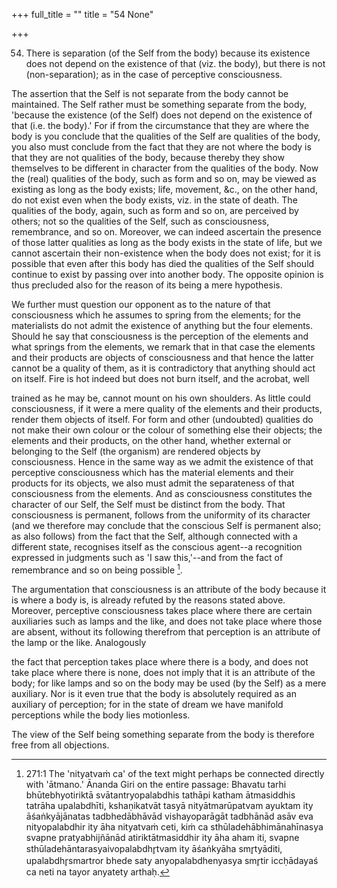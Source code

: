 +++
full_title = ""
title = "54 None"

+++


54. There is separation (of the Self from the body) because its existence does not depend on the existence of that (viz. the body), but there is not (non-separation); as in the case of perceptive consciousness.

The assertion that the Self is not separate from the body cannot be maintained. The Self rather must be something separate from the body, 'because the existence (of the Self) does not depend on the existence of that (i.e. the body).' For if from the circumstance that they are where the body is you conclude that the qualities of the Self are qualities of the body, you also must conclude from the fact that they are not where the body is that they are not qualities of the body, because thereby they show themselves to be different in character from the qualities of the body. Now the (real) qualities of the body, such as form and so on, may be viewed as existing as long as the body exists; life, movement, &c., on the other hand, do not exist even when the body exists, viz. in the state of death. The qualities of the body, again, such as form and so on, are perceived by others; not so the qualities of the Self, such as consciousness, remembrance, and so on. Moreover, we can indeed ascertain the presence of those latter qualities as long as the body exists in the state of life, but we cannot ascertain their non-existence when the body does not exist; for it is possible that even after this body has died the qualities of the Self should continue to exist by passing over into another body. The opposite opinion is thus precluded also for the reason of its being a mere hypothesis.

We further must question our opponent as to the nature of that consciousness which he assumes to spring from the elements; for the materialists do not admit the existence of anything but the four elements. Should he say that consciousness is the perception of the elements and what springs from the elements, we remark that in that case the elements and their products are objects of consciousness and that hence the latter cannot be a quality of them, as it is contradictory that anything should act on itself. Fire is hot indeed but does not burn itself, and the acrobat, well

trained as he may be, cannot mount on his own shoulders. As little could consciousness, if it were a mere quality of the elements and their products, render them objects of itself. For form and other (undoubted) qualities do not make their own colour or the colour of something else their objects; the elements and their products, on the other hand, whether external or belonging to the Self (the organism) are rendered objects by consciousness. Hence in the same way as we admit the existence of that perceptive consciousness which has the material elements and their products for its objects, we also must admit the separateness of that consciousness from the elements. And as consciousness constitutes the character of our Self, the Self must be distinct from the body. That consciousness is permanent, follows from the uniformity of its character (and we therefore may conclude that the conscious Self is permanent also; as also follows) from the fact that the Self, although connected with a different state, recognises itself as the conscious agent--a recognition expressed in judgments such as 'I saw this,'--and from the fact of remembrance and so on being possible [^fn_169].

[^fn_169]: 271:1 The 'nityatvaṁ ca' of the text might perhaps be connected directly with 'ātmano.' Ānanda Giri on the entire passage: Bhavatu tarhi bhūtebhyotiriktā svātantryopalabdhis tathāpi katham ātmasiddhis tatrāha upalabdhīti, kshaṇikatvāt tasyā nityātmarūpatvam ayuktam ity āśaṅkyājānatas tadbhedābhāvād vishayoparāgāt tadbhānād asāv eva nityopalabdhir ity āha nityatvaṁ ceti, kiṁ ca sthūladehābhimānahīnasya svapne pratyabhijñānād atiriktātmasiddhir ity āha aham iti, svapne sthūladehāntarasyaivopalabdhr̥tvam ity āśaṅkyāha smr̥tyāditi, upalabdhr̥smartror bhede saty anyopalabdhenyasya smr̥tir iccḥādayaś ca neti na tayor anyatety arthaḥ.

The argumentation that consciousness is an attribute of the body because it is where a body is, is already refuted by the reasons stated above. Moreover, perceptive consciousness takes place where there are certain auxiliaries such as lamps and the like, and does not take place where those are absent, without its following therefrom that perception is an attribute of the lamp or the like. Analogously

the fact that perception takes place where there is a body, and does not take place where there is none, does not imply that it is an attribute of the body; for like lamps and so on the body may be used (by the Self) as a mere auxiliary. Nor is it even true that the body is absolutely required as an auxiliary of perception; for in the state of dream we have manifold perceptions while the body lies motionless.

The view of the Self being something separate from the body is therefore free from all objections.

